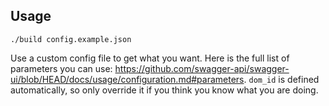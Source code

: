 ## Usage

    ./build config.example.json

Use a custom config file to get what you want. Here is the full
list of parameters you can use:
https://github.com/swagger-api/swagger-ui/blob/HEAD/docs/usage/configuration.md#parameters.
`dom_id` is defined automatically, so only override it if you
think you know what you are doing.
